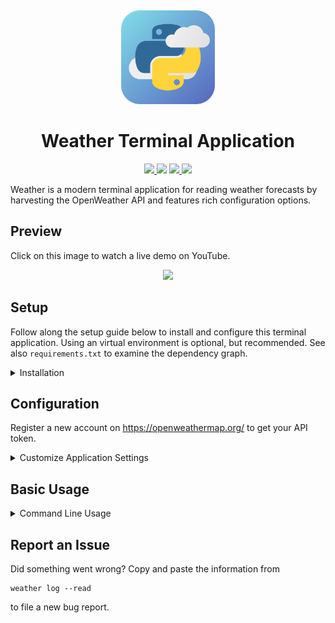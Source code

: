 <p align="center">
  <a title="Project Logo">
    <img height="150" style="margin-top:15px" src="https://raw.githubusercontent.com/hentai-chan/weather/master/weather.svg">
  </a>
</p>

<h1 align="center">Weather Terminal Application</h1>

<p align="center">
    <a href="https://github.com/hentai-chan/weather" title="Release Version">
        <img src="https://img.shields.io/badge/Release-1.2.4%20-blue">
    </a>
    <a title="Supported Python Versions">
        <img src="https://img.shields.io/badge/Python-3.8%20-blue">
    </a>
    <a href="https://www.gnu.org/licenses/gpl-3.0.en.html" title="License Information" target="_blank" rel="noopener noreferrer">
        <img src="https://img.shields.io/badge/License-GPLv3-blue.svg">
    </a>
    <a href="https://archive.softwareheritage.org/browse/origin/?origin_url=https://github.com/hentai-chan/weather" title="Software Heritage Archive" target="_blank" rel="noopener noreferrer">
        <img src="https://archive.softwareheritage.org/badge/origin/https://github.com/hentai-chan/weather.git/">
    </a>
</p>

Weather is a modern terminal application for reading weather forecasts by harvesting
the OpenWeather API and features rich configuration options.

## Preview

Click on this image to watch a live demo on YouTube.

<p align="center">
  <a title="Project Logo" href="https://www.youtube.com/watch?v=JsCma_2iiMk">
    <img height="400" src="https://img.youtube.com/vi/JsCma_2iiMk/0.jpg">
  </a>
</p>

## Setup

Follow along the setup guide below to install and configure this terminal
application. Using an virtual environment is optional, but recommended. See also
`requirements.txt` to examine the dependency graph.

<details>
<summary>Installation</summary>

[pipx](https://pypa.github.io/pipx/) is the recommended way to install
Python applications in an isolated environment:

```cli
pipx install git+https://github.com/hentai-chan/weather.git
```

Fire up a debug build in `./venv`:

```cli
git clone https://github.com/hentai-chan/weather.git
cd weather/
python -m venv venv/
source venv/bin/activate
pip install -e .
```

</details>

## Configuration

Register a new account on <https://openweathermap.org/> to get your API token.

<details>
<summary>Customize Application Settings</summary>

**Mandatory:** Enter token:

```cli
weather config --token=<token>
```

**Optional:** Set your default unit system (either `si` or `imperial`):

```cli
weather config --unit-system=<system>
```

**Optional:** Set your default location as toponym (e.g. `Rome` or `New York, USA`):

```cli
weather config --location=<toponym>
```

**Optional:** Review your submissions:

```cli
weather config --list
```

**Optional:** Discard all settings:

```cli
weather config --reset
```

</details>

## Basic Usage

<details>
<summary>Command Line Usage</summary>

Get today's verbose weather forecast using default settings:

```cli
weather report --verbose
```

Get today's weather forecast for `New York, USA` in imperial units:

```cli
weather report --location="New York, USA" --unit-system=imperial
```

Store today's weather report.

```cli
weather report --save
```

Get tomorrow's weather forecast for 12PM:

```cli
weather report --mode=tomorrow --hour=12
```

View the help page for this command:

```cli
weather report --help
```

</details>

## Report an Issue

Did something went wrong? Copy and paste the information from

```cli
weather log --read
```

to file a new bug report.
